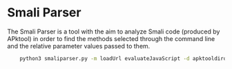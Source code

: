 # Smali Parser

The Smali Parser is a tool with the aim to analyze Smali code (produced by APktool) in order to find the methods selected through the command line and the relative parameter values passed to them.

```bash
    python3 smaliparser.py -m loadUrl evaluateJavaScript -d apktooldiroutput
```